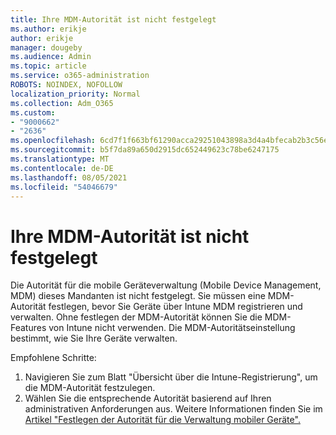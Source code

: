 ```yaml
---
title: Ihre MDM-Autorität ist nicht festgelegt
ms.author: erikje
author: erikje
manager: dougeby
ms.audience: Admin
ms.topic: article
ms.service: o365-administration
ROBOTS: NOINDEX, NOFOLLOW
localization_priority: Normal
ms.collection: Adm_O365
ms.custom:
- "9000662"
- "2636"
ms.openlocfilehash: 6cd7f1f663bf61290acca29251043898a3d4a4bfecab2b3c56eeb3207e8ccf9d
ms.sourcegitcommit: b5f7da89a650d2915dc652449623c78be6247175
ms.translationtype: MT
ms.contentlocale: de-DE
ms.lasthandoff: 08/05/2021
ms.locfileid: "54046679"
---
```

# <a name="your-mdm-authority-is-not-set"></a>Ihre MDM-Autorität ist nicht festgelegt

Die Autorität für die mobile Geräteverwaltung (Mobile Device Management, MDM) dieses Mandanten ist nicht festgelegt. Sie müssen eine MDM-Autorität festlegen, bevor Sie Geräte über Intune MDM registrieren und verwalten. Ohne festlegen der MDM-Autorität können Sie die MDM-Features von Intune nicht verwenden. Die MDM-Autoritätseinstellung bestimmt, wie Sie Ihre Geräte verwalten.

Empfohlene Schritte:
1. Navigieren Sie zum Blatt "Übersicht über die Intune-Registrierung", um die MDM-Autorität festzulegen.
2. Wählen Sie die entsprechende Autorität basierend auf Ihren administrativen Anforderungen aus. Weitere Informationen finden Sie im [Artikel "Festlegen der Autorität für die Verwaltung mobiler Geräte".](https://docs.microsoft.com/intune/mdm-authority-set)